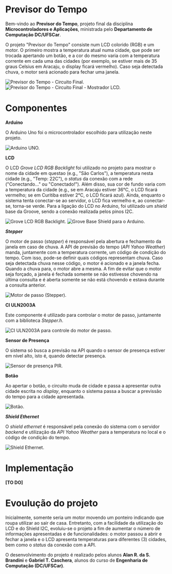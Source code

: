 # Previsor do Tempo

Bem-vindo ao **Previsor do Tempo**, projeto final da disciplina **Microcontroladores e Aplicações**, ministrada pelo **Departamento de Computação DC/UFSCar**.

O projeto "Previsor do Tempo" consiste num LCD colorido (RGB) e um motor. O primeiro mostra a temperatura atual numa cidade, que pode ser trocada apertando um botão, e a cor do mesmo varia com a temperatura corrente em cada uma das cidades (por exemplo, se estiver mais de 35 graus Celsius em Aracaju, o display ficará vermelho). Caso seja detectada chuva, o motor será acionado para fechar uma janela.

![Previsor do Tempo - Circuito Final.](https://github.com/alanbrandini/Previsor-do-Tempo/blob/master/Imagens/Previsor%20do%20Tempo%20-%20Completo.JPG)
![Previsor do Tempo - Circuito Final - Mostrador LCD.](https://github.com/alanbrandini/Previsor-do-Tempo/blob/master/Imagens/Previsor%20do%20Tempo%20-%20LCD.JPG)

# Componentes
**Arduino**

O Arduino Uno foi o microcontrolador escolhido para utilização neste projeto.

![Arduino UNO.](https://github.com/alanbrandini/Previsor-do-Tempo/blob/master/Imagens/Arduino%20Uno.jpg)

**LCD**

O LCD _Grove LCD RGB Backlight_ foi utilizado no projeto para mostrar o nome da cidade em questao (e.g., "São Carlos"), a temperatura nesta cidade (e.g., "Temp: 22C"), o _status_ da conexão com a rede ("Conectando..." ou "Conectado!"). Além disso, sua cor de fundo varia com a temperatura da cidade (e.g., se em Aracaju estiver 36°C, o LCD ficará vermelho; se em Curitiba estiver 2°C, o LCD ficará azul). Ainda, enquanto o sistema tenta conectar-se ao servidor, o LCD fica vermelho e, ao conectar-se, torna-se verde.
Para a ligação do LCD no Arduino, foi utilizado um _shield_ base da Groove, sendo a conexão realizada pelos pinos I2C.

![Grove LCD RGB Backlight.](https://github.com/alanbrandini/Previsor-do-Tempo/blob/master/Imagens/Grove-LCD%20RGB%20Backlight.jpg)
![Grove Base Shield para o Arduino.](https://github.com/alanbrandini/Previsor-do-Tempo/blob/master/Imagens/Grove%20Base%20Shield%20for%20Arduino.jpg)

**_Stepper_**

O motor de passo (_stepper_) é responsável pela abertura e fechamento da janela em caso de chuva. A API de previsão do tempo (_API Yahoo Weather_) manda, juntamente com a temperatura corrente, um código de condição do tempo. Com isso, pode-se definir quais códigos representam chuva.
Caso seja detectada chuva nesse código, o motor é acionado e a janela fecha. Quando a chuva para, o motor abre a mesma. A fim de evitar que o motor seja forçado, a janela é fechada somente se não estivesse chovendo na última consulta e é aberta somente se não está chovendo e estava durante a consulta anterior.

![Motor de passo (Stepper).](https://github.com/alanbrandini/Previsor-do-Tempo/blob/master/Imagens/Stepper.JPG)

**CI ULN2003A**

Este componente é utilizado para controlar o motor de passo, juntamente com a biblioteca _Stepper.h_.

![CI ULN2003A para controle do motor de passo.](https://github.com/alanbrandini/Previsor-do-Tempo/blob/master/Imagens/ULN2003A.jpeg)

**Sensor de Presença**

O sistema só busca a previsão na API quando o sensor de presença estiver em nível alto, isto é, quando detectar presença.

![Sensor de presença PIR.](https://github.com/alanbrandini/Previsor-do-Tempo/blob/master/Imagens/Sensor%20de%20presen%C3%A7a%20PIR.jpg)

**Botão**

Ao apertar o botão, o circuito muda de cidade e passa a apresentar outra cidade escrita no _display_, enquanto o sistema passa a buscar a previssão do tempo para a cidade apresentada.

![Botão.](https://github.com/alanbrandini/Previsor-do-Tempo/blob/master/Imagens/Pushbutton.jpg)

**_Shield Ethernet_**

O _shield ethernet_ é responsável pela conexão do sistema com o servidor _backend_ e utilização da _API Yahoo Weather_ para a temperatura no local e o código de condição do tempo.

![Shield Ethernet.](https://github.com/alanbrandini/Previsor-do-Tempo/blob/master/Imagens/Ehernet%20Shield.jpg)

# Implementação

**[TO DO]**

# Evoulução do projeto

Inicialmente, somente seria um motor movendo um ponteiro indicando que roupa utilizar ao sair de casa. Entretanto, com a facilidade da utilização do LCD e do Shield I2C, evoluiu-se o projeto a fim de aumentar o número de informações apresentadas e de funcionalidades: o motor passou a abrir e fechar a janela e o LCD apresenta temperaturas para diferentes (3) cidades, bem como o _status_ da conexão com a API.

O desenvolvimento do projeto é realizado pelos alunos **Alan R. da S. Brandini** e **Gabriel T. Caschera**, alunos do curso de **Engenharia de Computação (DC/UFSCar)**.
